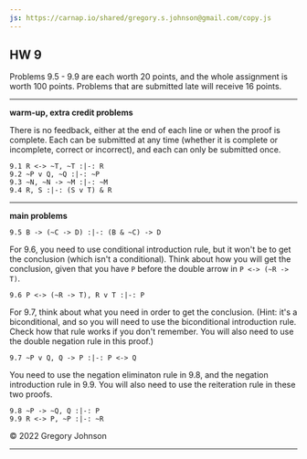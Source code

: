 ```yaml
---
js: https://carnap.io/shared/gregory.s.johnson@gmail.com/copy.js
--- 
```


## HW 9

Problems 9.5 - 9.9 are each worth 20 points, and the whole assignment is worth 100 points. Problems that are submitted late will receive 16 points.

---

**warm-up, extra credit problems**

There is no feedback, either at the end of each line or when the proof is complete. Each can be submitted at any time (whether it is complete or incomplete, correct or incorrect), and each can only be submitted once.

~~~{.ProofChecker .JohnsonSL options="fonts tabindent render exam" guides="fitch" feedback="none" points="1" late-credit="1"}
9.1 R <-> ~T, ~T :|-: R 
9.2 ~P v Q, ~Q :|-: ~P 
9.3 ~N, ~N -> ~M :|-: ~M
9.4 R, S :|-: (S v T) & R 
~~~

---

**main problems**

~~~{.ProofChecker .JohnsonSL options="fonts tabindent" guides="fitch" points="20" late-credit="16"}
9.5 B -> (~C -> D) :|-: (B & ~C) -> D
~~~

For 9.6, you need to use conditional introduction rule, but it won't be to get the conclusion (which isn't a conditional). Think about how you will get the conclusion, given that you have `P` before the double arrow in `P <-> (~R -> T)`.

~~~{.ProofChecker .JohnsonSL options="fonts tabindent" guides="fitch" points="20" late-credit="16"}
9.6 P <-> (~R -> T), R v T :|-: P 
~~~

For 9.7, think about what you need in order to get the conclusion. (Hint: it's a biconditional, and so you will need to use the biconditional introduction rule. Check how that rule works if you don't remember. You will also need to use the double negation rule in this proof.)

~~~{.ProofChecker .JohnsonSL options="fonts tabindent" guides="fitch" points="20" late-credit="16"}
9.7 ~P v Q, Q -> P :|-: P <-> Q
~~~


You need to use the negation eliminaton rule in 9.8, and the negation introduction rule in 9.9. You will also need to use the reiteration rule in these two proofs.

~~~{.ProofChecker .JohnsonSL options="fonts tabindent" guides="fitch" points="20" late-credit="16"}
9.8 ~P -> ~Q, Q :|-: P
9.9 R <-> P, ~P :|-: ~R
~~~

&copy; 2022 Gregory Johnson 
 
---